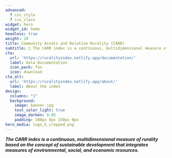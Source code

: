 ```yaml
---
advanced:
  ? css_style
  ? css_class
widget: hero
widget_id: home
headless: true
weight: 10
title: Community Assets and Relative Rurality (CARR)
subtitle: 🧱 The CARR index is a continuous, multidimensional measure of rurality based on the concept of sustainable development that integrates measures of environmental, social, and economic resources. 🧱
cta:
  url: 'https://ruralityindex.netlify.app/documentation/'
  label: Data Documentation
  icon_pack: fas
  icon: download
cta_alt:
  url: 'https://ruralityindex.netlify.app/about/'
  label: About the index
design:
  columns: "1"
  background:
    image: banner.jpg
    text_color_light: true
    image_darken: 0.85
    padding: 100px 0px 150px 0px
hero_media: logo_b_cropped.png
---
```

***The CARR index is a continuous, multidimensional measure of rurality based on the concept of sustainable development that integrates measures of environmental, social, and economic resources.***
